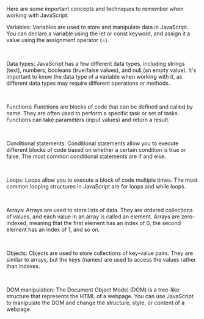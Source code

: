 Here are some important concepts and techniques to remember when working with JavaScript:

Variables: Variables are used to store and manipulate data in JavaScript. You can declare a variable using the let or const keyword, and assign it a value using the assignment operator (=).

<br>

Data types: JavaScript has a few different data types, including strings (text), numbers, booleans (true/false values), and null (an empty value). It's important to know the data type of a variable when working with it, as different data types may require different operations or methods.

<br>

Functions: Functions are blocks of code that can be defined and called by name. They are often used to perform a specific task or set of tasks. Functions can take parameters (input values) and return a result.

<br>

Conditional statements: Conditional statements allow you to execute different blocks of code based on whether a certain condition is true or false. The most common conditional statements are if and else.

<br>

Loops: Loops allow you to execute a block of code multiple times. The most common looping structures in JavaScript are for loops and while loops.

<br>

Arrays: Arrays are used to store lists of data. They are ordered collections of values, and each value in an array is called an element. Arrays are zero-indexed, meaning that the first element has an index of 0, the second element has an index of 1, and so on.

<br>

Objects: Objects are used to store collections of key-value pairs. They are similar to arrays, but the keys (names) are used to access the values rather than indexes.

<br>

DOM manipulation: The Document Object Model (DOM) is a tree-like structure that represents the HTML of a webpage. You can use JavaScript to manipulate the DOM and change the structure, style, or content of a webpage.
